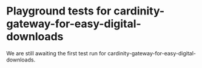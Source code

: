 # Playground tests for cardinity-gateway-for-easy-digital-downloads
We are still awaiting the first test run for cardinity-gateway-for-easy-digital-downloads.
